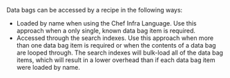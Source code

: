 Data bags can be accessed by a recipe in the following ways:

- Loaded by name when using the Chef Infra Language. Use this approach when a
    only single, known data bag item is required.
- Accessed through the search indexes. Use this approach when more
    than one data bag item is required or when the contents of a data
    bag are looped through. The search indexes will bulk-load all of the
    data bag items, which will result in a lower overhead than if each
    data bag item were loaded by name.